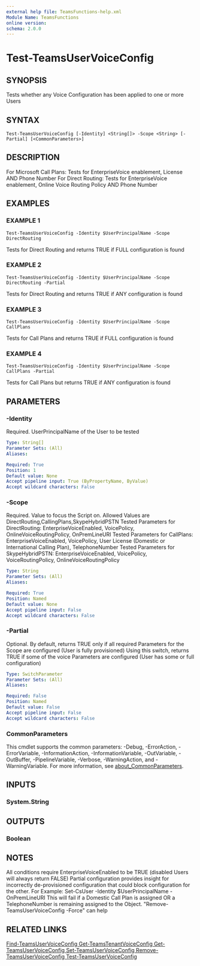 ```yaml
---
external help file: TeamsFunctions-help.xml
Module Name: TeamsFunctions
online version:
schema: 2.0.0
---
```


# Test-TeamsUserVoiceConfig

## SYNOPSIS
Tests whether any Voice Configuration has been applied to one or more Users

## SYNTAX

```
Test-TeamsUserVoiceConfig [-Identity] <String[]> -Scope <String> [-Partial] [<CommonParameters>]
```

## DESCRIPTION
For Microsoft Call Plans: Tests for EnterpriseVoice enablement, License AND Phone Number
For Direct Routing: Tests for EnterpriseVoice enablement, Online Voice Routing Policy AND Phone Number

## EXAMPLES

### EXAMPLE 1
```
Test-TeamsUserVoiceConfig -Identity $UserPrincipalName -Scope DirectRouting
```

Tests for Direct Routing and returns TRUE if FULL configuration is found

### EXAMPLE 2
```
Test-TeamsUserVoiceConfig -Identity $UserPrincipalName -Scope DirectRouting -Partial
```

Tests for Direct Routing and returns TRUE if ANY configuration is found

### EXAMPLE 3
```
Test-TeamsUserVoiceConfig -Identity $UserPrincipalName -Scope CallPlans
```

Tests for Call Plans and returns TRUE if FULL configuration is found

### EXAMPLE 4
```
Test-TeamsUserVoiceConfig -Identity $UserPrincipalName -Scope CallPlans -Partial
```

Tests for Call Plans but returns TRUE if ANY configuration is found

## PARAMETERS

### -Identity
Required.
UserPrincipalName of the User to be tested

```yaml
Type: String[]
Parameter Sets: (All)
Aliases:

Required: True
Position: 1
Default value: None
Accept pipeline input: True (ByPropertyName, ByValue)
Accept wildcard characters: False
```

### -Scope
Required.
Value to focus the Script on.
Allowed Values are DirectRouting,CallingPlans,SkypeHybridPSTN
Tested Parameters for DirectRouting: EnterpriseVoiceEnabled, VoicePolicy, OnlineVoiceRoutingPolicy, OnPremLineURI
Tested Parameters for CallPlans: EnterpriseVoiceEnabled, VoicePolicy, User License (Domestic or International Calling Plan), TelephoneNumber
Tested Parameters for SkypeHybridPSTN: EnterpriseVoiceEnabled, VoicePolicy, VoiceRoutingPolicy, OnlineVoiceRoutingPolicy

```yaml
Type: String
Parameter Sets: (All)
Aliases:

Required: True
Position: Named
Default value: None
Accept pipeline input: False
Accept wildcard characters: False
```

### -Partial
Optional.
By default, returns TRUE only if all required Parameters for the Scope are configured (User is fully provisioned)
Using this switch, returns TRUE if some of the voice Parameters are configured (User has some or full configuration)

```yaml
Type: SwitchParameter
Parameter Sets: (All)
Aliases:

Required: False
Position: Named
Default value: False
Accept pipeline input: False
Accept wildcard characters: False
```

### CommonParameters
This cmdlet supports the common parameters: -Debug, -ErrorAction, -ErrorVariable, -InformationAction, -InformationVariable, -OutVariable, -OutBuffer, -PipelineVariable, -Verbose, -WarningAction, and -WarningVariable. For more information, see [about_CommonParameters](http://go.microsoft.com/fwlink/?LinkID=113216).

## INPUTS

### System.String
## OUTPUTS

### Boolean
## NOTES
All conditions require EnterpriseVoiceEnabled to be TRUE (disabled Users will always return FALSE)
Partial configuration provides insight for incorrectly de-provisioned configuration that could block configuration for the other.
For Example: Set-CsUser -Identity $UserPrincipalName -OnPremLineURI
  This will fail if a Domestic Call Plan is assigned OR a TelephoneNumber is remaining assigned to the Object.
  "Remove-TeamsUserVoiceConfig -Force" can help

## RELATED LINKS

[Find-TeamsUserVoiceConfig
Get-TeamsTenantVoiceConfig
Get-TeamsUserVoiceConfig
Set-TeamsUserVoiceConfig
Remove-TeamsUserVoiceConfig
Test-TeamsUserVoiceConfig]()


